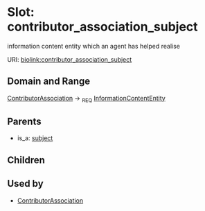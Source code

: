 
# Slot: contributor_association_subject


information content entity which an agent has helped realise

URI: [biolink:contributor_association_subject](https://w3id.org/biolink/vocab/contributor_association_subject)


## Domain and Range

[ContributorAssociation](ContributorAssociation.md) ->  <sub>REQ</sub>
 [InformationContentEntity](InformationContentEntity.md)

## Parents

 *  is_a: [subject](subject.md)

## Children


## Used by

 * [ContributorAssociation](ContributorAssociation.md)
